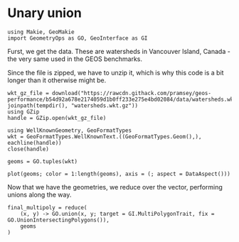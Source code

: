 # Unary union

```@example unary
using Makie, GeoMakie
import GeometryOps as GO, GeoInterface as GI
```

Furst, we get the data.  These are watersheds in Vancouver Island, Canada - the very same used in the GEOS benchmarks.

Since the file is zipped, we have to unzip it, which is why this code is a bit longer than it otherwise might be.

```@example unary
wkt_gz_file = download("https://rawcdn.githack.com/pramsey/geos-performance/b54d92a678e2174059d1b0ff233e275e4bd02084/data/watersheds.wkt.gz", joinpath(tempdir(), "watersheds.wkt.gz"))
using GZip
handle = GZip.open(wkt_gz_file)

using WellKnownGeometry, GeoFormatTypes
wkt = GeoFormatTypes.WellKnownText.((GeoFormatTypes.Geom(),), eachline(handle))
close(handle)

geoms = GO.tuples(wkt)

plot(geoms; color = 1:length(geoms), axis = (; aspect = DataAspect()))
```

Now that we have the geometries, we reduce over the vector, performing unions along the way.

```@example unary
final_multipoly = reduce(
    (x, y) -> GO.union(x, y; target = GI.MultiPolygonTrait, fix = GO.UnionIntersectingPolygons()), 
    geoms
)
```
